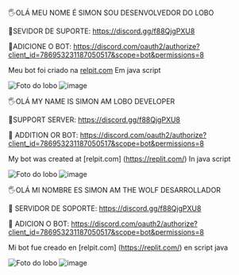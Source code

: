 🖐️OLÁ MEU NOME É SIMON SOU DESENVOLVEDOR DO LOBO 

🔗SEVIDOR DE SUPORTE:
https://discord.gg/f88QjgPXU8


🤖ADICIONE O BOT:
https://discord.com/oauth2/authorize?client_id=786953231187050517&scope=bot&permissions=8

Meu bot foi criado na [relpit.com](https://replit.com/) Em java script


![Foto do lobo](https://user-images.githubusercontent.com/77907916/117449523-7c086b80-af16-11eb-8f35-0fb89fd88ffd.png) ![image](https://user-images.githubusercontent.com/77907916/117450259-5d56a480-af17-11eb-8ee0-0087c48cc94d.png)





🖐️OLÁ MY NAME IS SIMON AM LOBO DEVELOPER

🔗SUPPORT SERVER:
https://discord.gg/f88QjgPXU8


🤖 ADDITION OR BOT:
https://discord.com/oauth2/authorize?client_id=786953231187050517&scope=bot&permissions=8

My bot was created at [relpit.com] (https://replit.com/) In java script


![Foto do lobo](https://user-images.githubusercontent.com/77907916/117449523-7c086b80-af16-11eb-8f35-0fb89fd88ffd.png) ![image](https://user-images.githubusercontent.com/77907916/117450259-5d56a480-af17-11eb-8ee0-0087c48cc94d.png)


🖐️OLÁ MI NOMBRE ES SIMON AM THE WOLF DESARROLLADOR

🔗 SERVIDOR DE SOPORTE:
https://discord.gg/f88QjgPXU8


🤖 ADICION O BOT:
https://discord.com/oauth2/authorize?client_id=786953231187050517&scope=bot&permissions=8

Mi bot fue creado en [relpit.com] (https://replit.com/) en script java

![Foto do lobo](https://user-images.githubusercontent.com/77907916/117449523-7c086b80-af16-11eb-8f35-0fb89fd88ffd.png) ![image](https://user-images.githubusercontent.com/77907916/117450259-5d56a480-af17-11eb-8ee0-0087c48cc94d.png)
